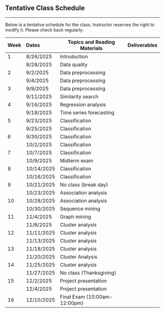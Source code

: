 ## Tentative Class Schedule
---
 Below is a tentative schedule for the class. Instructor reserves the right to modify it. Please check back regularly. 


| Week |    Dates   |    Topics and Reading Materials                |  Deliverables     |
|------|:-----------|------------------------------------------------|----------------------|
| 1  | 8/26/2025    | Introduction  |                    |
|    | 8/28/2025    | Data quality                        |                    | 
| 2  | 9/2/2025     | Data preprocessing   |       |
|    | 9/4/2025     | Data preprocessing  |       |
| 3  | 9/9/2025    | Data preprocessing   |       | 
|    | 9/11/2025    | Similarity search   |       |
| 4  | 9/16/2025    | Regression analysis   |       | 
|    | 9/18/2025    | Time series forecasting   |       |
| 5  | 9/23/2025    | Classification   |   |
|    | 9/25/2025    | Classification   |            |
| 6  | 9/30/2025    | Classification   |       |
|    | 10/2/2025    | Classification   |       |
| 7  | 10/7/2025   | Classification   |       |
|    | 10/9/2025   | Midterm exam     |       |
| 8  | 10/14/2025   | Classification   |       |
|    | 10/16/2025   | Classification   |       |
| 9  | 10/21/2025   | No class (break day) |  |
|    | 10/23/2025   | Association analysis  |   |
| 10 | 10/28/2025   | Association analysis  |    |
|    | 10/30/2025    | Sequence mining    |   |
| 11 | 11/4/2025    | Graph mining  |  |
|    | 11/6/2025    | Cluster analysis   |    |
| 12 | 11/11/2025   | Cluster analysis  |  |
|    | 11/13/2025   | Cluster analysis  |  |
| 13 | 11/18/2025   | Cluster analysis  |  |
|    | 11/20/2025   | Cluster Analysis  |    |
| 14 | 11/25/2025   | Cluster analysis  |  |
|    | 11/27/2025   | No class (Thanksgiving)  |   | 
| 15 | 12/2/2025    | Project presentation   |  |
|    | 12/4/2025    | Project presentation   |   |
| 16 | 12/10/2025   | Final Exam (10:00am-12:00pm) |   |

